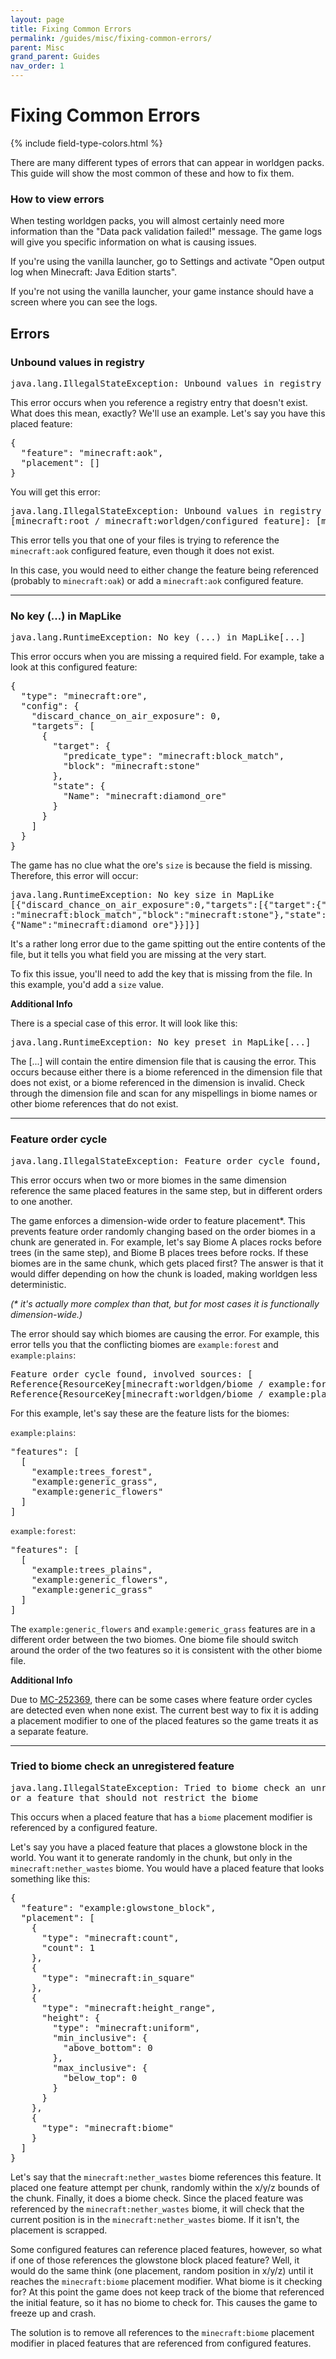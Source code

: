 ```yaml
---
layout: page
title: Fixing Common Errors
permalink: /guides/misc/fixing-common-errors/
parent: Misc
grand_parent: Guides
nav_order: 1
---
```


# Fixing Common Errors

<head>
    {% include field-type-colors.html %}
</head>

There are many different types of errors that can appear in worldgen packs. This guide will show the most common of these and how to fix them.

### How to view errors

When testing worldgen packs, you will almost certainly need more information than the "Data pack validation failed!" message. The game logs will give you specific information on what is causing issues. 

If you're using the vanilla launcher, go to Settings and activate "Open output log when Minecraft: Java Edition starts". 

If you're not using the vanilla launcher, your game instance should have a screen where you can see the logs.

## Errors

### Unbound values in registry

<pre>
java.lang.IllegalStateException: Unbound values in registry (...)
</pre>

This error occurs when you reference a registry entry that doesn't exist. What does this mean, exactly? We'll use an example. Let's say you have this placed feature:

<pre>
{
  "feature": "minecraft:aok",
  "placement": []
}
</pre>

You will get this error:

<pre>
java.lang.IllegalStateException: Unbound values in registry ResourceKey
[minecraft:root / minecraft:worldgen/configured_feature]: [minecraft:aok]
</pre>

This error tells you that one of your files is trying to reference the `minecraft:aok` configured feature, even though it does not exist. 

In this case, you would need to either change the feature being referenced (probably to `minecraft:oak`) or add a `minecraft:aok` configured feature.

-----

### No key (...) in MapLike

<pre>
java.lang.RuntimeException: No key (...) in MapLike[...]
</pre>

This error occurs when you are missing a required field. For example, take a look at this configured feature:

<pre>
{
  "type": "minecraft:ore",
  "config": {
    "discard_chance_on_air_exposure": 0,
    "targets": [
      {
        "target": {
          "predicate_type": "minecraft:block_match",
          "block": "minecraft:stone"
        },
        "state": {
          "Name": "minecraft:diamond_ore"
        }
      }
    ]
  }
}
</pre>

The game has no clue what the ore's `size` is because the field is missing. Therefore, this error will occur:

<pre>
java.lang.RuntimeException: No key size in MapLike
[{"discard_chance_on_air_exposure":0,"targets":[{"target":{"predicate_type"
:"minecraft:block_match","block":"minecraft:stone"},"state":
{"Name":"minecraft:diamond_ore"}}]}]
</pre>

It's a rather long error due to the game spitting out the entire contents of the file, but it tells you what field you are missing at the very start.

To fix this issue, you'll need to add the key that is missing from the file. In this example, you'd add a `size` value.

**Additional Info**

There is a special case of this error. It will look like this:

<pre>
java.lang.RuntimeException: No key preset in MapLike[...]
</pre>

The [...] will contain the entire dimension file that is causing the error. This occurs because either there is a biome referenced in the dimension file that does not exist, or a biome referenced in the dimension is invalid. Check through the dimension file and scan for any mispellings in biome names or other biome references that do not exist.

-----

### Feature order cycle

<pre>
java.lang.IllegalStateException: Feature order cycle found, involved biomes: [...]
</pre>

This error occurs when two or more biomes in the same dimension reference the same placed features in the same step, but in different orders to one another.

The game enforces a dimension-wide order to feature placement*. This prevents feature order randomly changing based on the order biomes in a chunk are generated in. For example, let's say Biome A places rocks before trees (in the same step), and Biome B places trees before rocks. If these biomes are in the same chunk, which gets placed first? The answer is that it would differ depending on how the chunk is loaded, making worldgen less deterministic.

*(\* it's actually more complex than that, but for most cases it is functionally dimension-wide.)*

The error should say which biomes are causing the error. For example, this error tells you that the conflicting biomes are `example:forest` and `example:plains`:

<pre>
Feature order cycle found, involved sources: [
Reference{ResourceKey[minecraft:worldgen/biome / example:forest]=net.minecraft.class_1959@36694f06}, 
Reference{ResourceKey[minecraft:worldgen/biome / example:plains]=net.minecraft.class_1959@333681ba}]
</pre>

For this example, let's say these are the feature lists for the biomes:

`example:plains`:
<pre>
"features": [
  [
    "example:trees_forest",
    "example:generic_grass",
    "example:generic_flowers"
  ]
]
</pre>

`example:forest`:
<pre>
"features": [
  [
    "example:trees_plains",
    "example:generic_flowers",
    "example:generic_grass"
  ]
]
</pre>

The `example:generic_flowers` and `example:gemeric_grass` features are in a different order between the two biomes. One biome file should switch around the order of the two features so it is consistent with the other biome file.

**Additional Info**

Due to [MC-252369](https://bugs.mojang.com/browse/MC-252369), there can be some cases where feature order cycles are detected even when none exist. The current best way to fix it is adding a placement modifier to one of the placed features so the game treats it as a separate feature.

-----

### Tried to biome check an unregistered feature

<pre>
java.lang.IllegalStateException: Tried to biome check an unregistered feature, 
or a feature that should not restrict the biome
</pre>

This occurs when a placed feature that has a `biome` placement modifier is referenced by a configured feature.

Let's say you have a placed feature that places a glowstone block in the world. You want it to generate randomly in the chunk, but only in the `minecraft:nether_wastes` biome. You would have a placed feature that looks something like this:

<pre>
{
  "feature": "example:glowstone_block",
  "placement": [
    {
      "type": "minecraft:count",
      "count": 1
    },
    {
      "type": "minecraft:in_square"
    },
    {
      "type": "minecraft:height_range",
      "height": {
        "type": "minecraft:uniform",
        "min_inclusive": {
          "above_bottom": 0
        },
        "max_inclusive": {
          "below_top": 0
        }
      }
    },
    {
      "type": "minecraft:biome"
    }
  ]
}
</pre>

Let's say that the `minecraft:nether_wastes` biome references this feature. It placed one feature attempt per chunk, randomly within the x/y/z bounds of the chunk. Finally, it does a biome check. Since the placed feature was referenced by the `minecraft:nether_wastes` biome, it will check that the current position is in the `minecraft:nether_wastes` biome. If it isn't, the placement is scrapped.

Some configured features can reference placed features, however, so what if one of those references the glowstone block placed feature? Well, it would do the same think (one placement, random position in x/y/z) until it reaches the `minecraft:biome` placement modifier. What biome is it checking for? At this point the game does not keep track of the biome that referenced the initial feature, so it has no biome to check for. This causes the game to freeze up and crash.

The solution is to remove all references to the `minecraft:biome` placement modifier in placed features that are referenced from configured features.